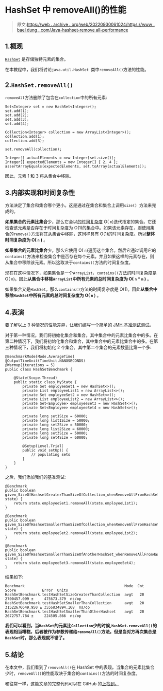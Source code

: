 # HashSet 中 removeAll()的性能

> 原文:[https://web . archive . org/web/20220930061024/https://www . bael dung . com/Java-hashset-remove all-performance](https://web.archive.org/web/20220930061024/https://www.baeldung.com/java-hashset-removeall-performance)

## 1.概观

[`HashSet`](/web/20221208143859/https://www.baeldung.com/java-hashset) 是存储独特元素的集合。

在本教程中，我们将讨论`java.util.HashSet `类中`removeAll()`方法的性能。

## 2.`HashSet.removeAll()`

`removeAll`方法删除了包含在`collection`中的所有元素:

```
Set<Integer> set = new HashSet<Integer>();
set.add(1);
set.add(2);
set.add(3);
set.add(4);

Collection<Integer> collection = new ArrayList<Integer>();
collection.add(1);
collection.add(3);

set.removeAll(collection);

Integer[] actualElements = new Integer[set.size()];
Integer[] expectedElements = new Integer[] { 2, 4 };
assertArrayEquals(expectedElements, set.toArray(actualElements)); 
```

因此，元素 1 和 3 将从集合中移除。

## 3.内部实现和时间复杂性

方法决定了集合和集合哪个更小。这是通过在集合和集合上调用`size() `方法来完成的。

**如果集合的元素比集合**少，那么它会以[的时间复杂度](/web/20221208143859/https://www.baeldung.com/java-algorithm-complexity) O( `n`)迭代指定的集合。它还检查该元素是否存在于时间复杂度为 O(1)的集合中。如果该元素存在，则使用集合的`remove()`方法将其从集合中移除，这同样具有 O(1)的时间复杂度。所以**整体时间复杂度为 O( `n` )** 。

**如果集合的元素比集合**少，那么它使用 O( `n`)遍历这个集合。然后它通过调用它的`contains()`方法来检查集合中是否存在每个元素。并且如果这样的元素存在，则从集合中移除该元素。所以这取决于`contains()`方法的时间复杂度。

现在在这种情况下，如果集合是一个`ArrayList`，`contains()`方法的时间复杂度是 O( `m`)。因此**从集合中移除`ArrayList`中所有元素的总时间复杂度为 O( `n` * `m` )** 。

如果集合又是`HashSet`，那么`contains()`方法的时间复杂度是 O(1)。因此**从集合中移除`HashSet`中所有元素的总时间复杂度为 O( `n` )** 。

## 4.表演

要了解以上 3 种情况的性能差异，让我们编写一个简单的 [JMH 基准测试](/web/20221208143859/https://www.baeldung.com/java-microbenchmark-harness)测试。

对于第一种情况，我们将初始化集合和集合，其中集合中的元素比集合中的多。在第二种情况下，我们将初始化集合和集合，其中集合中的元素比集合中的多。在第三种情况下，我们将初始化 2 个集合，其中第二个集合的元素数量比第一个多:

```
@BenchmarkMode(Mode.AverageTime)
@OutputTimeUnit(TimeUnit.NANOSECONDS)
@Warmup(iterations = 5)
public class HashSetBenchmark {

    @State(Scope.Thread)
    public static class MyState {
        private Set employeeSet1 = new HashSet<>();
        private List employeeList1 = new ArrayList<>();
        private Set employeeSet2 = new HashSet<>();
        private List employeeList2 = new ArrayList<>();
        private Set<Employee> employeeSet3 = new HashSet<>();
        private Set<Employee> employeeSet4 = new HashSet<>();

        private long set1Size = 60000;
        private long list1Size = 50000;
        private long set2Size = 50000;
        private long list2Size = 60000;
        private long set3Size = 50000;
        private long set4Size = 60000;

        @Setup(Level.Trial)
        public void setUp() {
            // populating sets
        }
    }
}
```

之后，我们添加我们的基准测试:

```
@Benchmark
public boolean given_SizeOfHashsetGreaterThanSizeOfCollection_whenRemoveAllFromHashSet_thenGoodPerformance(MyState state) {
    return state.employeeSet1.removeAll(state.employeeList1);
}

@Benchmark
public boolean given_SizeOfHashsetSmallerThanSizeOfCollection_whenRemoveAllFromHashSet_thenBadPerformance(MyState state) {
    return state.employeeSet2.removeAll(state.employeeList2);
}

@Benchmark
public boolean given_SizeOfHashsetSmallerThanSizeOfAnotherHashSet_whenRemoveAllFromHashSet_thenGoodPerformance(MyState state) {
    return state.employeeSet3.removeAll(state.employeeSet4);
}
```

结果如下:

```
Benchmark                                              Mode  Cnt            Score            Error  Units
HashSetBenchmark.testHashSetSizeGreaterThanCollection  avgt   20      2700457.099 ±     475673.379  ns/op
HashSetBenchmark.testHashSetSmallerThanCollection      avgt   20  31522676649.950 ± 3556834894.168  ns/op
HashSetBenchmark.testHashSetSmallerThanOtherHashset    avgt   20      2672757.784 ±     224505.866  ns/op
```

**我们可以看到，当`HashSet`的元素比`Collection`少的时候,`HashSet.removeAll()`的表现相当糟糕，后者被作为参数传递给`removeAll()`方法。但是当对方再次集合是`HashSet`时，那么表现就不错了。**

## 5.结论

在本文中，我们看到了`removeAll()`在 HashSet 中的表现。当集合的元素比集合少时，`removeAll()`的性能取决于集合的`contains()`方法的时间复杂度。

和往常一样，这篇文章的完整代码可以在 GitHub 的[上找到。](https://web.archive.org/web/20221208143859/https://github.com/eugenp/tutorials/tree/master/core-java-modules/core-java-collections-3)